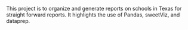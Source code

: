 This project is to organize and generate reports on schools in Texas for straight forward reports. It highlights the use of Pandas, sweetViz, and dataprep.
